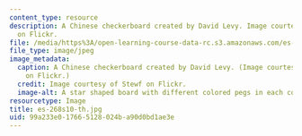 ```yaml
---
content_type: resource
description: A Chinese checkerboard created by David Levy. Image courtesy of Stewf
  on Flickr.
file: /media/https%3A/open-learning-course-data-rc.s3.amazonaws.com/es-268-the-mathematics-in-toys-and-games-spring-2010/99a233e017665128024ba90d0bd1ae3e_es-268s10-th.jpg
file_type: image/jpeg
image_metadata:
  caption: A Chinese checkerboard created by David Levy. (Image courtesy of [Stewf](http://www.flickr.com/photos/stewf/188635418/)
    on Flickr.)
  credit: Image courtesy of Stewf on Flickr.
  image-alt: A star shaped board with different colored pegs in each corner.
resourcetype: Image
title: es-268s10-th.jpg
uid: 99a233e0-1766-5128-024b-a90d0bd1ae3e
---
```

